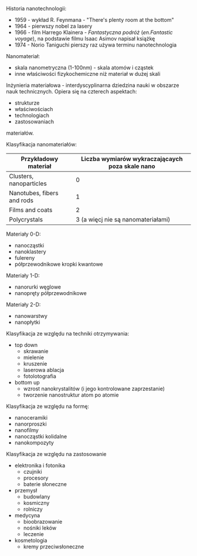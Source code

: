 Historia nanotechnologii:

* 1959 - wykład R. Feynmana - "There's plenty room at the bottom"
* 1964 - pierwszy nobel za lasery 
* 1966 - film Harrego Klainera - *Fantastyczna podróż* (*en.Fantastic voyage*), na podstawie filmu Isaac Asimov napisał książkę
* 1974 - Norio Taniguchi pierszy raz używa terminu nanotechnologia

Nanomateriał:

* skala nanometryczna (1-100nm) - skala atomów i cząstek
* inne właściwości fizykochemiczne niż materiał w dużej skali

Inżynieria materiałowa - interdyscyplinarna dziedzina nauki w obszarze nauk technicznych. Opiera się na czterech aspektach:

* strukturze
* właściwościach
* technologiach
* zastosowaniach

materiałów.

Klasyfikacja nanomateriałów:

|Przykładowy materiał|Liczba wymiarów wykraczającaych poza skale nano|
|-|-|
|Clusters, nanoparticles|0|
|Nanotubes, fibers and rods|1|
|Films and coats|2|
|Polycrystals|3 (a więcj nie są nanomateriałami)|

Materiały 0-D:

* nanocząstki
* nanoklastery
* fulereny
* półprzewodnikowe kropki kwantowe

Materiały 1-D:

* nanorurki węglowe
* nanopręty półprzewodnikowe

Materiały 2-D:

* nanowarstwy
* nanopłytki

Klasyfikacja ze względu na techniki otrzymywania:

* top down
    * skrawanie
    * mielenie
    * kruszenie
    * laserowa ablacja
    * fotolotografia
* bottom up
    * wzrost nanokrystalitów (i jego kontrolowane zaprzestanie)
    * tworzenie nanostruktur atom po atomie

Klasyfikacja ze względu na formę:

* nanoceramiki
* nanorproszki
* nanofilmy
* nanocząstki kolidalne
* nanokompozyty

Klasyfikacja ze względu na zastosowanie

* elektronika i fotonika
    * czujniki
    * procesory
    * baterie słoneczne
* przemysł
    * budowlany
    * kosmiczny
    * rolniczy
* medycyna
    * bioobrazowanie
    * nośniki leków
    * leczenie
* kosmetologia
    * kremy przeciwsłoneczne